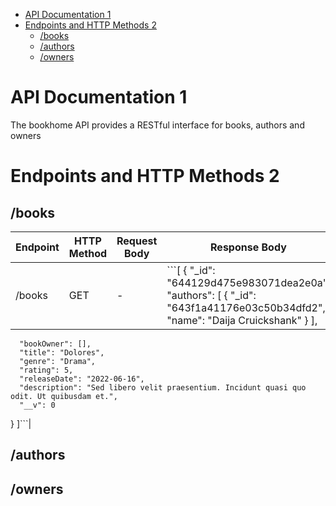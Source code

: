 - [API Documentation 1](#api-documentation-1)
- [Endpoints and HTTP Methods 2](#endpoints-and-http-methods-2)
  - [/books](#books)
  - [/authors](#authors)
  - [/owners](#owners)

# API Documentation 1
The bookhome API provides a RESTful interface for books, authors and owners

# Endpoints and HTTP Methods 2
## /books
| Endpoint | HTTP Method | Request Body | Response Body |
|----------|------------|--------------|---------------|
| /books   | GET        | -            | ```[  {      "_id": "644129d475e983071dea2e0a",      "authors": [          {              "_id": "643f1a41176e03c50b34dfd2",              "name": "Daija Cruickshank"          }      ],
      "bookOwner": [],
      "title": "Dolores",
      "genre": "Drama",
      "rating": 5,
      "releaseDate": "2022-06-16",
      "description": "Sed libero velit praesentium. Incidunt quasi quo odit. Ut quibusdam et.",
      "__v": 0
  }
  ]```|


## /authors

## /owners






 


